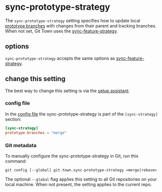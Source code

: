 # sync-prototype-strategy

The `sync-prototype-strategy` setting specifies how to update local
[prototype branches](../branch-types.md#prototype-branches) with changes from
their parent and tracking branches. When not set, Git Town uses the
[sync-feature-strategy](sync-feature-strategy.md).

## options

`sync-prototype-strategy` accepts the same options as
[sync-feature-strategy](sync-feature-strategy.md#options).

## change this setting

The best way to change this setting is via the
[setup assistant](../configuration.md).

### config file

In the [config file](../configuration-file.md) the sync-prototype-strategy is
part of the `[sync-strategy]` section:

```toml
[sync-strategy]
prototype-branches = "merge"
```

### Git metadata

To manually configure the sync-prototype-strategy in Git, run this command:

```
git config [--global] git-town.sync-prototype-strategy <merge|rebase>
```

The optional `--global` flag applies this setting to all Git repositories on
your local machine. When not present, the setting applies to the current repo.
